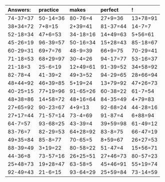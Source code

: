 | Answers: | practice | makes | perfect | ! |
| :--- | :--- | :--- | :--- | :--- |
| 74-37=37 | 50-14=36 | 80-76=4 | 27+9=36 | 13+78=91 | 
| 38+34=72 | 7+8=15 | 2+39=41 | 81-37=44 | 14-7=7 | 
| 52-18=34 | 47+6=53 | 34-18=16 | 14+49=63 | 5+56=61 | 
| 45-26=19 | 96-39=57 | 50-16=34 | 15+28=43 | 85-18=67 | 
| 60-29=31 | 69+7=76 | 48-9=39 | 66+9=75 | 70-29=41 | 
| 71-18=53 | 68+29=97 | 30-4=26 | 94-17=77 | 53-16=37 | 
| 21-18=3 | 25-6=19 | 12+49=61 | 91-39=52 | 34+58=92 | 
| 82-78=4 | 41-39=2 | 49+3=52 | 94-29=65 | 28+66=94 | 
| 48+44=92 | 46+39=85 | 5+19=24 | 13+79=92 | 47+26=73 | 
| 40-25=15 | 77+19=96 | 91-65=26 | 60-38=22 | 61-7=54 | 
| 48+38=86 | 14+58=72 | 48+16=64 | 84-35=49 | 4+79=83 | 
| 27+65=92 | 90-23=67 | 4+9=13 | 92-68=24 | 44-28=16 | 
| 27+17=44 | 71-57=14 | 73-4=69 | 91-87=4 | 6+88=94 | 
| 64-7=57 | 93-68=25 | 43-39=4 | 39+59=98 | 61-49=12 | 
| 83-76=7 | 82-29=53 | 64+28=92 | 83-8=75 | 66-47=19 | 
| 49+35=84 | 85-8=77 | 70-65=5 | 8+59=67 | 26+27=53 | 
| 88-39=49 | 3+19=22 | 80-58=22 | 51-47=4 | 15+56=71 | 
| 44-36=8 | 73-57=16 | 26+25=51 | 27+46=73 | 80-57=23 | 
| 25+48=73 | 19+28=47 | 63-58=5 | 45+46=91 | 55+19=74 | 
| 92-49=43 | 21-6=15 | 93-64=29 | 25+59=84 | 73-14=59 | 
